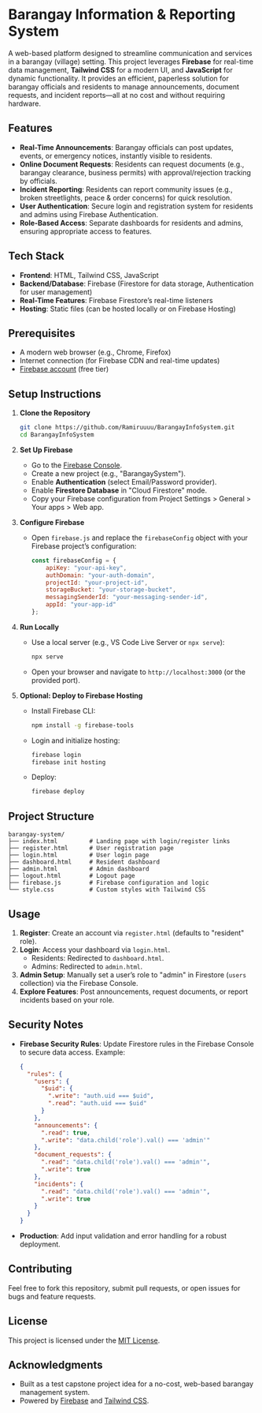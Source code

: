 # Barangay Information & Reporting System

A web-based platform designed to streamline communication and services in a barangay (village) setting. This project leverages **Firebase** for real-time data management, **Tailwind CSS** for a modern UI, and **JavaScript** for dynamic functionality. It provides an efficient, paperless solution for barangay officials and residents to manage announcements, document requests, and incident reports—all at no cost and without requiring hardware.

## Features

- **Real-Time Announcements**: Barangay officials can post updates, events, or emergency notices, instantly visible to residents.
- **Online Document Requests**: Residents can request documents (e.g., barangay clearance, business permits) with approval/rejection tracking by officials.
- **Incident Reporting**: Residents can report community issues (e.g., broken streetlights, peace & order concerns) for quick resolution.
- **User Authentication**: Secure login and registration system for residents and admins using Firebase Authentication.
- **Role-Based Access**: Separate dashboards for residents and admins, ensuring appropriate access to features.

## Tech Stack

- **Frontend**: HTML, Tailwind CSS, JavaScript
- **Backend/Database**: Firebase (Firestore for data storage, Authentication for user management)
- **Real-Time Features**: Firebase Firestore’s real-time listeners
- **Hosting**: Static files (can be hosted locally or on Firebase Hosting)

## Prerequisites

- A modern web browser (e.g., Chrome, Firefox)
- Internet connection (for Firebase CDN and real-time updates)
- [Firebase account](https://firebase.google.com/) (free tier)

## Setup Instructions

1. **Clone the Repository**
   ```bash
   git clone https://github.com/Ramiruuuu/BarangayInfoSystem.git
   cd BarangayInfoSystem
   ```

2. **Set Up Firebase**
   - Go to the [Firebase Console](https://console.firebase.google.com/).
   - Create a new project (e.g., "BarangaySystem").
   - Enable **Authentication** (select Email/Password provider).
   - Enable **Firestore Database** in "Cloud Firestore" mode.
   - Copy your Firebase configuration from Project Settings > General > Your apps > Web app.

3. **Configure Firebase**
   - Open `firebase.js` and replace the `firebaseConfig` object with your Firebase project’s configuration:
     ```javascript
     const firebaseConfig = {
         apiKey: "your-api-key",
         authDomain: "your-auth-domain",
         projectId: "your-project-id",
         storageBucket: "your-storage-bucket",
         messagingSenderId: "your-messaging-sender-id",
         appId: "your-app-id"
     };
     ```

4. **Run Locally**
   - Use a local server (e.g., VS Code Live Server or `npx serve`):
     ```bash
     npx serve
     ```
   - Open your browser and navigate to `http://localhost:3000` (or the provided port).

5. **Optional: Deploy to Firebase Hosting**
   - Install Firebase CLI:
     ```bash
     npm install -g firebase-tools
     ```
   - Login and initialize hosting:
     ```bash
     firebase login
     firebase init hosting
     ```
   - Deploy:
     ```bash
     firebase deploy
     ```

## Project Structure

```
barangay-system/
├── index.html         # Landing page with login/register links
├── register.html      # User registration page
├── login.html         # User login page
├── dashboard.html     # Resident dashboard
├── admin.html         # Admin dashboard
├── logout.html        # Logout page
├── firebase.js        # Firebase configuration and logic
└── style.css          # Custom styles with Tailwind CSS
```

## Usage

1. **Register**: Create an account via `register.html` (defaults to "resident" role).
2. **Login**: Access your dashboard via `login.html`.
   - Residents: Redirected to `dashboard.html`.
   - Admins: Redirected to `admin.html`.
3. **Admin Setup**: Manually set a user’s role to "admin" in Firestore (`users` collection) via the Firebase Console.
4. **Explore Features**: Post announcements, request documents, or report incidents based on your role.

## Security Notes

- **Firebase Security Rules**: Update Firestore rules in the Firebase Console to secure data access. Example:
  ```json
  {
    "rules": {
      "users": {
        "$uid": {
          ".write": "auth.uid === $uid",
          ".read": "auth.uid === $uid"
        }
      },
      "announcements": {
        ".read": true,
        ".write": "data.child('role').val() === 'admin'"
      },
      "document_requests": {
        ".read": "data.child('role').val() === 'admin'",
        ".write": true
      },
      "incidents": {
        ".read": "data.child('role').val() === 'admin'",
        ".write": true
      }
    }
  }
  
- **Production**: Add input validation and error handling for a robust deployment.

## Contributing

Feel free to fork this repository, submit pull requests, or open issues for bugs and feature requests.

## License

This project is licensed under the [MIT License](LICENSE).

## Acknowledgments

- Built as a test capstone project idea for a no-cost, web-based barangay management system.
- Powered by [Firebase](https://firebase.google.com/) and [Tailwind CSS](https://tailwindcss.com/).
